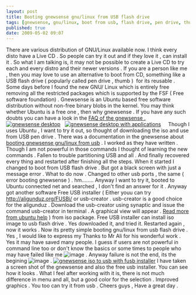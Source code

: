```yaml
---
layout: post
title: Booting gnewsense gnu/linux from USB flash drive
tags: [gnewsense, gnu/linux, boot from usb, flash drive, pen drive, thumb drive, usb-creator]
published: true
date: 2009-05-02 09:07
---
```

There are various distribution of GNU/Linux available now. I think every disto have a Live CD . So people can try it out and if they love it , can install it . So what I am talking is, it may not be possible to create a Live CD to try each and every distro and their newer versions . If you are a person like me , then you may love to use an alternative to boot from CD, something like a USB flash drive ( popularly called pen drive , thumb )  for its reusable .  Some days before I found the new GNU/ Linux which is entirely free removing all the restricted packages which is supported by the FSF ( Free software foundation) . Gnewsense is an Ubuntu based free software distribution without non-free binary blobs in the kernel. You may think whether Ubuntu is a free one , then why gnewsense . If you have any such doubts you can have a look in the [FAQ of the gnewsense .](http://www.gnewsense.org/index.php?n=FAQ.FAQ "FAQ of the gnewsense")  [![gnewsense desktop](http://farm4.static.flickr.com/3628/3491574392_a807a17c45.jpg?v=0 "gnewsense desktop")](http://www.flickr.com/photos/harikt/3491574392/)    [![gnewsense desktop with applications](http://farm4.static.flickr.com/3576/3491575834_a0206ca88e.jpg?v=0 "gnewsense desktop with applications")](http://www.flickr.com/photos/harikt/3491575834/)       Though I uses Ubuntu , I want to try it out, so thought of downloading the iso and use from USB pen drive . There was a documentation in the gnewsense about [booting gnewsense gnu/linux from usb](http://wiki.gnewsense.org/Documentation/BootingFromUSB) . I worked as they have written . Though I am not powerful in those commands I thought of learning the new commands . Fallen to trouble partitioning USB and all . And finally recovered every thing and restarted after finishing all the steps.  When it started I changed to boot from USB flash drive . But got a black screen with just a message error . What to do now . Changed to other usb ports , the same ( error booting gnewsense ) . hm........ Anyway I want to try it, booted to Ubuntu connected net and searched , I don't find an answer for it . Anyway got another software Free USB installer ( Either youu can try http://aligunduz.org/FUSBi/ or usb-creator . usb-creator is a good choice for the aligunduz . Download the usb-creator using synaptic and issue the command usb-creator in terminal . A graphical view will appear . [Read more from ubuntu help](https://help.ubuntu.com/community/Installation/FromUSBStick) ) from iso package. Free USB installer can install iso image to usb flash drive . Yes downloaded it, and tried it. Restarted again , now it works . Now its pretty simple booting gnu/linux from usb flash drive . Yes , I would like to express my Thanks to Mr Ali for his wonderful work . Yes it may have saved many people. I guess if users are not powerful in command line too or don't know the basics or some times to people who may have failed like me ![image](http://harikt.com/sites/all/libraries/fckeditor/editor/images/smiley/msn/regular_smile.gif) . Anyway failure is not the end, its the begining ![image](http://harikt.com/sites/all/libraries/fckeditor/editor/images/smiley/msn/shades_smile.gif) .  [![gnewsense iso to usb with fusb installer](http://farm4.static.flickr.com/3582/3491572538_a6cc8b2d3c.jpg?v=0 "gnewsense iso to usb with fusbi installer")](http://www.flickr.com/photos/harikt/3491572538/) I have taken a screen shot of the gnewsense and also the free usb installer. You can see how it looks . What I feel after working with it is, there is not much difference in menu and all, but a good color for the selection . Improved graphics . You too can try it from usb . Cheers guys , Have a great day .   
